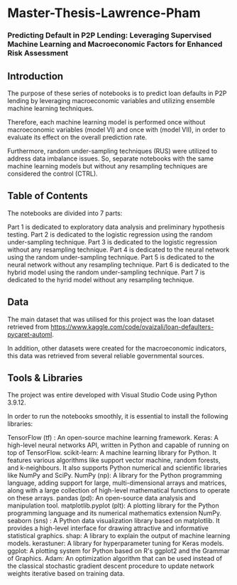 # Master-Thesis-Lawrence-Pham
### Predicting Default in P2P Lending: Leveraging Supervised Machine Learning and Macroeconomic Factors for Enhanced Risk Assessment

## Introduction
The purpose of these series of notebooks is to predict loan defaults in P2P lending by leveraging macroeconomic variables and utilizing ensemble machine learning techniques.

Therefore, each machine learning model is performed once without macroeconomic variables (model VI) and once with (model VII), in order to evaluate its effect on the overall prediction rate. 

Furthermore, random under-sampling techniques (RUS) were utilized to address data imbalance issues. So, separate notebooks with the same machine learning models but without any resampling techniques are considered the control (CTRL).

## Table of Contents
The notebooks are divided into 7 parts:

Part 1 is dedicated to exploratory data analysis and preliminary hypothesis testing.
Part 2 is dedicated to the logistic regression using the random under-sampling technique.
Part 3 is dedicated to the logistic regression without any resampling technique.
Part 4 is dedicated to the neural network using the random under-sampling technique.
Part 5 is dedicated to the neural network without any resampling technique.
Part 6 is dedicated to the hybrid model using the random under-sampling technique.
Part 7 is dedicated to the hyrid model without any resampling technique.

## Data
The main dataset that was utilised for this project was the loan dataset retrieved from https://www.kaggle.com/code/ovaizali/loan-defaulters-pycaret-automl.

In addition, other datasets were created for the macroeconomic indicators, this data was retrieved from several reliable governmental sources.

## Tools & Libraries
The project was entire developed with Visual Studio Code using Python 3.9.12.

In order to run the notebooks smoothly, it is essential to install the following libraries:

TensorFlow (tf)	: An open-source machine learning framework.
Keras: A high-level neural networks API, written in Python and capable of running on top of TensorFlow.
scikit-learn: A machine learning library for Python. It features various algorithms like support vector machine, random forests, and k-neighbours. It also supports Python numerical and scientific libraries like NumPy and SciPy.
NumPy (np): A library for the Python programming language, adding support for large, multi-dimensional arrays and matrices, along with a large collection of high-level mathematical functions to operate on these arrays.
pandas (pd): An open-source data analysis and manipulation tool. 
matplotlib.pyplot (plt): A plotting library for the Python programming language and its numerical mathematics extension NumPy.
seaborn (sns)	: A Python data visualization library based on matplotlib. It provides a high-level interface for drawing attractive and informative statistical graphics.
shap: A library to explain the output of machine learning models.
kerastuner: A library for hyperparameter tuning for Keras models.
ggplot: A plotting system for Python based on R's ggplot2 and the Grammar of Graphics.
Adam: An optimization algorithm that can be used instead of the classical stochastic gradient descent procedure to update network weights iterative based on training data.





